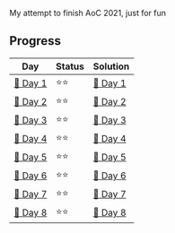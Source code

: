 My attempt to finish AoC 2021, just for fun

## Progress
| Day                                | Status   | Solution                           |
| -----------                        | ---------| --------                           |
| [🎄 Day 1](day1)                   | ⭐⭐    | [🎯 Day 1](day1/AoC-1.ipynb)       |
| [🎄 Day 2](day2)                   | ⭐⭐    | [🎯 Day 2](day2/AoC-2.ipynb)       |
| [🎄 Day 3](day3)                   | ⭐⭐    | [🎯 Day 3](day3/AoC-3.ipynb)       |
| [🎄 Day 4](day4)                   | ⭐⭐    | [🎯 Day 4](day4/AoC-4.ipynb)       |
| [🎄 Day 5](day5)                   | ⭐⭐    | [🎯 Day 5](day5/AoC-5.ipynb)       |
| [🎄 Day 6](day6)                   | ⭐⭐    | [🎯 Day 6](day6/AoC-6.ipynb)       |
| [🎄 Day 7](day7)                   | ⭐⭐    | [🎯 Day 7](day7/AoC-7.ipynb)       |
| [🎄 Day 8](day8)                   | ⭐⭐    | [🎯 Day 8](day8/AoC-8.ipynb)       |
